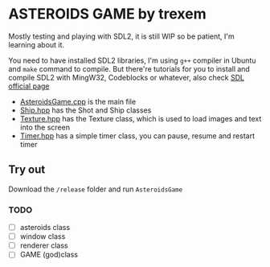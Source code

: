 # ASTEROIDS GAME by trexem
Mostly testing and playing with SDL2, it is still WIP so be patient, I'm learning about it.

You need to have installed SDL2 libraries, I'm using `g++` compiler in Ubuntu and `make` command to compile. But there're tutorials for you to install and compile SDL2 with MingW32, Codeblocks or whatever, also check [SDL official page](https://www.libsdl.org/)

* [AsteroidsGame.cpp](https://github.com/trexem/SDL2_Asteroids/blob/main/AsteroidsGame.cpp) is the main file
* [Ship.hpp](https://github.com/trexem/SDL2_Asteroids/blob/main/Ship.hpp) has the Shot and Ship classes
* [Texture.hpp](https://github.com/trexem/SDL2_Asteroids/blob/main/Texture.hpp) has the Texture class, which is used to load images and text into the screen
* [Timer.hpp](https://github.com/trexem/SDL2_Asteroids/blob/main/Timer.hpp) has a simple timer class, you can pause, resume and restart timer


## Try out
Download the `/release` folder and run `AsteroidsGame`

### TODO

 - [ ] asteroids class
 - [ ] window class
 - [ ] renderer class
 - [ ] GAME (god)class
